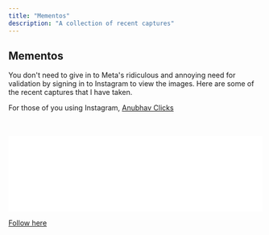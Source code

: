```yaml
---
title: "Mementos"
description: "A collection of recent captures"
---
```

## Mementos

You don't need to give in to Meta's ridiculous and annoying need for validation by signing in to Instagram to view the images. Here are some of the recent captures that I have taken.

For those of you using Instagram, [Anubhav Clicks](https://www.instagram.com/anubhavclicks/)

<br>
<br>

<!-- LightWidget WIDGET -->
<div class="lightwidget-widget">
	<script src="https://cdn.lightwidget.com/widgets/lightwidget.js"></script><iframe src="//lightwidget.com/widgets/51c1cc0dac535176916b5e644cb4bd24.html" scrolling="no" allowtransparency="true" class="lightwidget-widget" style="width:100%;border:0;overflow:hidden;"></iframe>
</div>

[Follow here](https://www.instagram.com/anubhavclicks/)